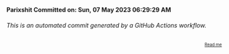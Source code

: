 **Parixshit Committed on: Sun, 07 May 2023 06:29:29 AM** <!-- 0fdbf797-fe8b-4404-9a99-05acdfa477e4 -->

###### This is an automated commit generated by a GitHub Actions workflow.

<div align="right"><sub><sup><a href="https://github.com/Parixshit/AutoCommit.git">Read me</a></sup></sub></div>
